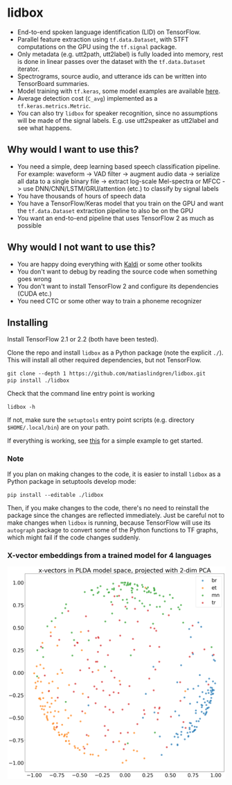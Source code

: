 # lidbox

* End-to-end spoken language identification (LID) on TensorFlow.
* Parallel feature extraction using `tf.data.Dataset`, with STFT computations on the GPU using the `tf.signal` package.
* Only metadata (e.g. utt2path, utt2label) is fully loaded into memory, rest is done in linear passes  over the dataset with the `tf.data.Dataset` iterator.
* Spectrograms, source audio, and utterance ids can be written into TensorBoard summaries.
* Model training with `tf.keras`, some model examples are available [here](./lidbox/models).
* Average detection cost (`C_avg`) implemented as a `tf.keras.metrics.Metric`.
* You can also try `lidbox` for speaker recognition, since no assumptions will be made of the signal labels. E.g. use utt2speaker as utt2label and see what happens.

## Why would I want to use this?

* You need a simple, deep learning based speech classification pipeline.
    For example: waveform -> VAD filter -> augment audio data -> serialize all data to a single binary file -> extract log-scale Mel-spectra or MFCC -> use DNN/CNN/LSTM/GRU/attention (etc.) to classify by signal labels
* You have thousands of hours of speech data
* You have a TensorFlow/Keras model that you train on the GPU and want the `tf.data.Dataset` extraction pipeline to also be on the GPU
* You want an end-to-end pipeline that uses TensorFlow 2 as much as possible

## Why would I not want to use this?

* You are happy doing everything with [Kaldi](https://github.com/kaldi-asr/kaldi) or some other toolkits
* You don't want to debug by reading the source code when something goes wrong
* You don't want to install TensorFlow 2 and configure its dependencies (CUDA etc.)
* You need CTC or some other way to train a phoneme recognizer

## Installing

Install TensorFlow 2.1 or 2.2 (both have been tested).

Clone the repo and install `lidbox` as a Python package (note the explicit `./`).
This will install all other required dependencies, but not TensorFlow.
```
git clone --depth 1 https://github.com/matiaslindgren/lidbox.git
pip install ./lidbox
```
Check that the command line entry point is working
```
lidbox -h
```
If not, make sure the `setuptools` entry point scripts (e.g. directory `$HOME/.local/bin`) are on your path.

If everything is working, see [this](./examples/common-voice) for a simple example to get started.

### Note

If you plan on making changes to the code, it is easier to install `lidbox` as a Python package in setuptools develop mode:
```
pip install --editable ./lidbox
```
Then, if you make changes to the code, there's no need to reinstall the package since the changes are reflected immediately.
Just be careful not to make changes when `lidbox` is running, because TensorFlow will use its `autograph` package to convert some of the Python functions to TF graphs, which might fail if the code changes suddenly.

### X-vector embeddings from a trained model for 4 languages

![2-dimensional PCA plot of 400 random x-vectors for 4 Common Voice languages](./examples/common-voice/img/embeddings-PCA-2D.png)
